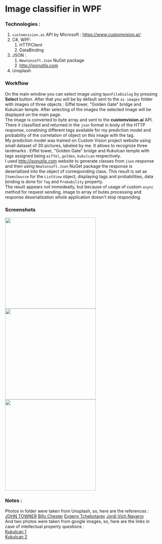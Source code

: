 # Image classifier in WPF
### Technologies : 
1. `customvision.ai` API by Microsoft : https://www.customvision.ai/
2. C#, WPF: 
   1. HTTPClient
   2. DataBinding
3. JSON : 
   1. `Newtonsoft.Json` NuGet package
   2. http://jsonutils.com 
4. Unsplash

### Workflow
On the main window you can select image using `OpenFileDialog` by pressing **Select** button. After that you will be by default sent to the `ai-images` folder with images of three objects : Eiffel tower, "Golden Gate" bridge and Kukulcan temple. After selecting of the images the selected image will be displayed on the main page. <br/>
The image is converted to byte array and sent to the **customvision.ai** API. There it classified and returned in the `json` format in body of the HTTP response, conatining different tags available for my prediction model and probability of the correlation of object on this image with the tag. <br/>
My prediction model was trained on Custom Vision project website using small dataset of 30 pictures, labeled by me. It allows to recognize three landmarks : Eiffel tower, "Golden Gate" bridge and Kukulcan temple with tags assigned being `eiffel`, `golden`, `kukulcan` respectively. <br/>
I used http://jsonutils.com website to generate classes from `json` response and then using `Newtonsoft.Json` NuGet package the response is deserialized into the object of corresponding class. This result is set as `ItemsSource` for the `ListView` object, displaying tags and probabilities, data binding is done for `Tag` and `Probability` property. <br/>
The result appears not immedeatly, but because of usage of custom `async` method for request sending, image to array of butes processing and response deserialization whole application doesn't stop responding.

### Screenshots
<image src="src/cvapi.png" height=300 />
<image src="src/example1.png" height=300 />
<image src="src/example2.png" height=300 />

### Notes : 
Photos in folder were taken from Unsplash, so, here are the references : 
[JOHN TOWNER](https://unsplash.com/@heytowner?utm_source=unsplash&utm_medium=referral&utm_content=creditCopyText) 
[Billy Chester](https://unsplash.com/@billychester?utm_source=unsplash&utm_medium=referral&utm_content=creditCopyText) 
[Evgeny Tchebotarev](https://unsplash.com/@ev25?utm_source=unsplash&utm_medium=referral&utm_content=creditCopyText)
[Jordi Vich Navarro](https://unsplash.com/@jvich?utm_source=unsplash&utm_medium=referral&utm_content=creditCopyText) <br/>
And two photos were taken from google images, so, here are the links in case of intellectual property questions : <br/>
[Kukulcan 1](https://pl.tripadvisor.com/Attraction_Review-g150808-d153380-Reviews-Templo_de_Kukulkan-Chichen_Itza_Yucatan_Peninsula.html) <br/>
[Kukulcan 2](https://commons.wikimedia.org/wiki/File:003_El_Castillo_o_templo_de_Kukulkan._Chichén_Itzá,_México._MPLC.jpg)
